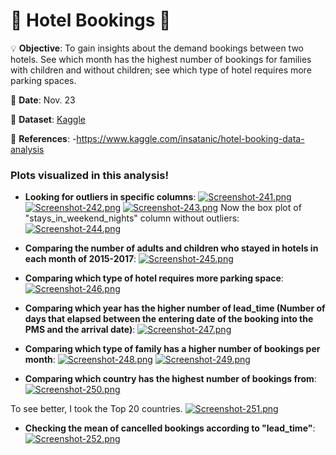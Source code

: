 # 🏨 Hotel Bookings 🏨

💡
**Objective**: To gain insights about the demand bookings between two hotels. See which month has the highest number of bookings for families with children and without children; see which type of hotel requires more parking spaces.

📅
**Date**: Nov. 23

🔢
**Dataset**: [Kaggle](https://www.kaggle.com/jessemostipak/hotel-booking-demand)

📜
**References**:
-https://www.kaggle.com/insatanic/hotel-booking-data-analysis

### Plots visualized in this analysis!

- **Looking for outliers in specific columns**:
[![Screenshot-241.png](https://i.postimg.cc/m2XPTMbD/Screenshot-241.png)](https://postimg.cc/rK4VJDRX)
[![Screenshot-242.png](https://i.postimg.cc/YS12LmwQ/Screenshot-242.png)](https://postimg.cc/wtjYSMMB)
[![Screenshot-243.png](https://i.postimg.cc/wvqztf2d/Screenshot-243.png)](https://postimg.cc/VSVppF27)
Now the box plot of "stays_in_weekend_nights" column without outliers:
[![Screenshot-244.png](https://i.postimg.cc/mrwfG3sp/Screenshot-244.png)](https://postimg.cc/mct6YHh7)

- **Comparing the number of adults and children who stayed in hotels in each month of 2015-2017**:
[![Screenshot-245.png](https://i.postimg.cc/FFJvYLgz/Screenshot-245.png)](https://postimg.cc/grdQ5r7b)

- **Comparing which type of hotel requires more parking space**:
[![Screenshot-246.png](https://i.postimg.cc/XY11K2nb/Screenshot-246.png)](https://postimg.cc/ZW3L4x97)

- **Comparing which year has the higher number of lead_time (Number of days that elapsed between the entering date of the booking into the PMS and the arrival date)**:
[![Screenshot-247.png](https://i.postimg.cc/d129fncD/Screenshot-247.png)](https://postimg.cc/VrNMrq6c)

- **Comparing which type of family has a higher number of bookings per month**:
[![Screenshot-248.png](https://i.postimg.cc/jdmJzNB1/Screenshot-248.png)](https://postimg.cc/mt3D4cL3)
[![Screenshot-249.png](https://i.postimg.cc/mrRkwSjm/Screenshot-249.png)](https://postimg.cc/VJGzsn3t)

- **Comparing which country has the highest number of bookings from**:
[![Screenshot-250.png](https://i.postimg.cc/qBY7YrQh/Screenshot-250.png)](https://postimg.cc/kDQ96k0q)

To see better, I took the Top 20 countries.
[![Screenshot-251.png](https://i.postimg.cc/ncBQGMZc/Screenshot-251.png)](https://postimg.cc/RNCFMSNj)

- **Checking the mean of cancelled bookings according to "lead_time"**:
[![Screenshot-252.png](https://i.postimg.cc/CLgKY7TS/Screenshot-252.png)](https://postimg.cc/nM3xGvhP)
